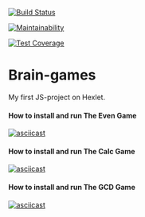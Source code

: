 [![Build Status](https://travis-ci.org/econavi/project-lvl1-s412.svg?branch=master)](https://travis-ci.org/econavi/project-lvl1-s412)

[![Maintainability](https://api.codeclimate.com/v1/badges/90d5a78fc1aae0987db2/maintainability)](https://codeclimate.com/github/econavi/project-lvl1-s412/maintainability)

[![Test Coverage](https://api.codeclimate.com/v1/badges/90d5a78fc1aae0987db2/test_coverage)](https://codeclimate.com/github/econavi/project-lvl1-s412/test_coverage)

# Brain-games
My first JS-project on Hexlet.

#### How to install and run The Even Game
[![asciicast](https://asciinema.org/a/fSVANOCq9DKtYN7Rel5CC5bhD.svg)](https://asciinema.org/a/fSVANOCq9DKtYN7Rel5CC5bhD)

#### How to install and run The Calc Game
[![asciicast](https://asciinema.org/a/LAtmdjKCyByNmuc7RNdbOvbwz.svg)](https://asciinema.org/a/LAtmdjKCyByNmuc7RNdbOvbwz)

#### How to install and run The GCD Game
[![asciicast](https://asciinema.org/a/HXCMZcMypCMc5iVXb4xK8eFci.svg)](https://asciinema.org/a/HXCMZcMypCMc5iVXb4xK8eFci)
